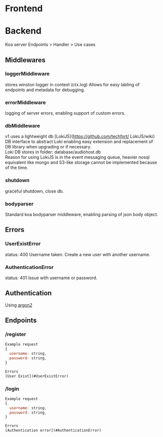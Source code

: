 # Frontend


# Backend
Koa server
Endpoints > Handler > Use cases

## Middlewares
### loggerMiddleware
stores winston logger in context (ctx.log)
Allows for easy labling of endpoints and metadata for debugging.    

### errorMiddleware  
logging of server errors, enabling support of custom errors.  

### dbMiddleware
v1 uses a lightweight db [LokiJS](https://github.com/techfort/ LokiJS/wiki)  
DB interface to abstract Loki enabling easy extension and replacement of DB library when upgrading or if necessary.   
Loki DB stores in folder: database/audiohost.db  
Reason for using LokiJS is in the event messaging queue, heavier nosql equivalent like mongo and S3-like storage cannot be implemented because of the time.  


### shutdown
graceful shutdown, close db.  

### bodyparser
Standard koa bodyparser middleware, enabling parsing of json body object.  

## Errors

### UserExistError
status: 400
Username taken. Create a new user with another username. 

### AuthenticationError
status: 401
Issue with username or password.  

## Authentication
Using [argon2](https://github.com/ranisalt/node-argon2)

## Endpoints
### /register
```javascript
Example request
{
  username: string,
  password: string,
}

Errors
[User Exist](#UserExistError)
```

### /login
```javascript
Example request
{
  username: string,
  password: string,
}

Errors
[Authentication error](#AuthenticationError)
```